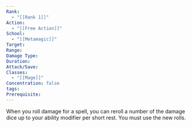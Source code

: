 ```yaml
---
Rank:
  - "[[Rank 1]]"
Action:
  - "[[Free Action]]"
School:
  - "[[Metamagic]]"
Target: 
Range: 
Damage Type: 
Duration: 
Attack/Save: 
Classes:
  - "[[Mage]]"
Concentration: false
tags: 
Prerequisite:
---
```

When you roll damage for a spell, you can reroll a number of the damage dice up to your ability modifier per short rest. You must use the new rolls.